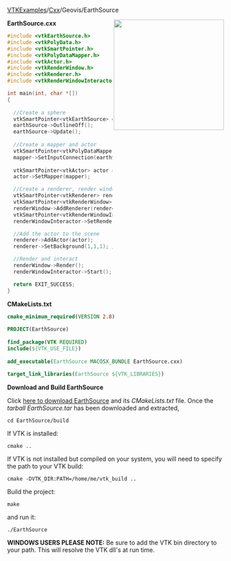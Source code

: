 [VTKExamples](Home)/[Cxx](Cxx)/Geovis/EarthSource

<img align="right" src="https://github.com/lorensen/VTKExamples/raw/master/Testing/Baseline/Geovis/TestEarthSource.png" width="256" />

**EarthSource.cxx**
```c++
#include <vtkEarthSource.h>
#include <vtkPolyData.h>
#include <vtkSmartPointer.h>
#include <vtkPolyDataMapper.h>
#include <vtkActor.h>
#include <vtkRenderWindow.h>
#include <vtkRenderer.h>
#include <vtkRenderWindowInteractor.h>

int main(int, char *[])
{
  
  //Create a sphere
  vtkSmartPointer<vtkEarthSource> earthSource = vtkSmartPointer<vtkEarthSource>::New();
  earthSource->OutlineOff();
  earthSource->Update();
  
  //Create a mapper and actor
  vtkSmartPointer<vtkPolyDataMapper> mapper = vtkSmartPointer<vtkPolyDataMapper>::New();
  mapper->SetInputConnection(earthSource->GetOutputPort());
  
  vtkSmartPointer<vtkActor> actor = vtkSmartPointer<vtkActor>::New();
  actor->SetMapper(mapper);

  //Create a renderer, render window, and interactor
  vtkSmartPointer<vtkRenderer> renderer = vtkSmartPointer<vtkRenderer>::New();
  vtkSmartPointer<vtkRenderWindow> renderWindow = vtkSmartPointer<vtkRenderWindow>::New();
  renderWindow->AddRenderer(renderer);
  vtkSmartPointer<vtkRenderWindowInteractor> renderWindowInteractor = vtkSmartPointer<vtkRenderWindowInteractor>::New();
  renderWindowInteractor->SetRenderWindow(renderWindow);

  //Add the actor to the scene
  renderer->AddActor(actor);
  renderer->SetBackground(1,1,1); // Background color white

  //Render and interact
  renderWindow->Render();
  renderWindowInteractor->Start();

  return EXIT_SUCCESS;
}
```
**CMakeLists.txt**
```cmake
cmake_minimum_required(VERSION 2.8)
 
PROJECT(EarthSource)
 
find_package(VTK REQUIRED)
include(${VTK_USE_FILE})
 
add_executable(EarthSource MACOSX_BUNDLE EarthSource.cxx)
 
target_link_libraries(EarthSource ${VTK_LIBRARIES})
```

**Download and Build EarthSource**

Click [here to download EarthSource](https://github.com/lorensen/VTKWikiExamplesTarballs/raw/master/EarthSource.tar) and its *CMakeLists.txt* file.
Once the *tarball EarthSource.tar* has been downloaded and extracted,
```
cd EarthSource/build 
```
If VTK is installed:
```
cmake ..
```
If VTK is not installed but compiled on your system, you will need to specify the path to your VTK build:
```
cmake -DVTK_DIR:PATH=/home/me/vtk_build ..
```
Build the project:
```
make
```
and run it:
```
./EarthSource
```
**WINDOWS USERS PLEASE NOTE:** Be sure to add the VTK bin directory to your path. This will resolve the VTK dll's at run time.

